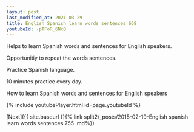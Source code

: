 ```yaml
---
layout: post
last_modified_at: 2021-03-29
title: English Spanish learn words sentences 668 
youtubeId: -pTFoR_6NcQ
---
```

 
 
Helps to learn Spanish words and sentences for English speakers.

Opportunitiy to repeat the words sentences. 

Practice Spanish language. 
 
10 minutes practice every day. 
 
How to learn Spanish words and sentences for English speakers 
 
{% include youtubePlayer.html id=page.youtubeId %}
 
 
[Next]({{ site.baseurl }}{% link  split2/_posts/2015-02-19-English spanish learn words sentences 755 .md%})
 
